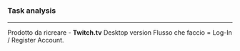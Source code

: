 ### Task analysis
---
Prodotto da ricreare - **Twitch.tv** Desktop version
Flusso che faccio = Log-In / Register Account.